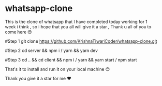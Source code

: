 # whatsapp-clone
This is the clone of whatsapp that I have completed today working for 1 week i think , so i hope that you all will give it a star , Thank u all of you to come here 😊

#Step 1 
git clone https://github.com/KrishnaTiwariCoder/whatsapp-clone.git

#Step 2 
cd server && npm i / yarn && yarn dev

#Step 3 
cd .. && cd client && npm i / yarn && yarn start / npm start

That's it to install and run it on your local machine 😊

Thank you give it a star for me ❤
